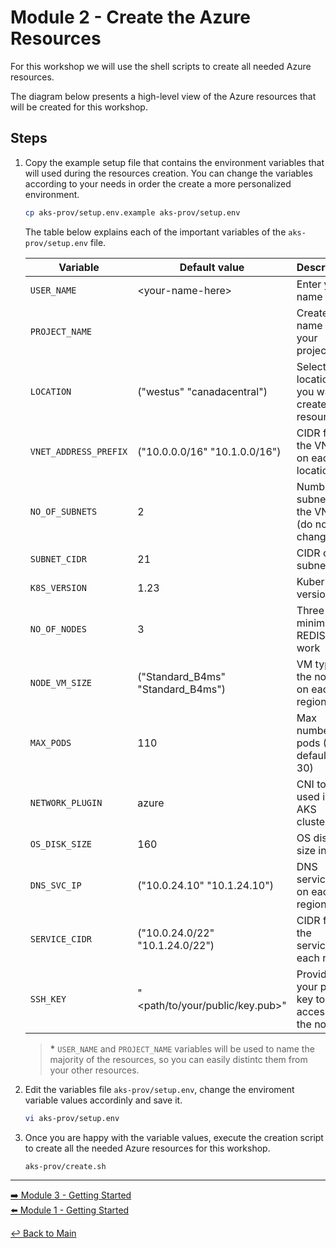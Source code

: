 # Module 2 - Create the Azure Resources

For this workshop we will use the shell scripts to create all needed Azure resources.

The diagram below presents a high-level view of the Azure resources that will be created for this workshop.

## Steps

1. Copy the example setup file that contains the environment variables that will used during the resources creation. You can change the variables according to your needs in order the create a more personalized environment.

   ```bash
   cp aks-prov/setup.env.example aks-prov/setup.env
   ```

   The table below explains each of the important variables of the `aks-prov/setup.env` file.

   | Variable | Default value | Description|
   |---|---|---|
   | `USER_NAME` | \<your-name-here\> | Enter your name __*__|
   | `PROJECT_NAME` | <your-project-name-here> | Create a name for your project __*__ |
   | `LOCATION` | ("westus" "canadacentral") | Select that locations you want to create the resources |
   | `VNET_ADDRESS_PREFIX` | ("10.0.0.0/16" "10.1.0.0/16") | CIDR for the VNET on each location |
   | `NO_OF_SUBNETS` | 2| Number of subnets in the VNET (do not change) |
   | `SUBNET_CIDR` | 21 | CIDR of the subnets |
   | `K8S_VERSION` | 1.23 | Kubernetes version |
   | `NO_OF_NODES` | 3 | Three is the minimun for REDIS to work |
   | `NODE_VM_SIZE` | ("Standard_B4ms" "Standard_B4ms") | VM type for the nodes on each region |
   | `MAX_PODS` | 110 | Max number of pods (AKS default is 30) |
   | `NETWORK_PLUGIN` |  azure | CNI to be used in the AKS clusters |
   | `OS_DISK_SIZE` | 160 | OS disk size in GB |
   | `DNS_SVC_IP` | ("10.0.24.10" "10.1.24.10") | DNS service IP on each region |
   | `SERVICE_CIDR` | ("10.0.24.0/22" "10.1.24.0/22")| CIDR for the services on each region |
   | `SSH_KEY` | "<path/to/your/public/key.pub>" | Provide your public key to gain access to the nodes |


   > __*__ `USER_NAME` and `PROJECT_NAME` variables will be used to name the majority of the resources, so you can easily distintc them from your other resources.

2. Edit the variables file `aks-prov/setup.env`, change the enviroment variable values accordinly and save it.

   ```bash
   vi aks-prov/setup.env
   ```

3. Once you are happy with the variable values, execute the creation script to create all the needed Azure resources for this workshop.
   
   ```bash
   aks-prov/create.sh
   ```

---

[:arrow_right: Module 3 - Getting Started](/modules/module-03-connect-calicocloud.md)  <br>
[:arrow_left: Module 1 - Getting Started](/modules/module-01-getting-started.md)  <br>

[:leftwards_arrow_with_hook: Back to Main](/README.md)

